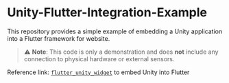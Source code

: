 # Unity-Flutter-Integration-Example
This repository provides a simple example of embedding a Unity application into a Flutter framework for website.

> ⚠️ **Note**: This code is only a demonstration and does **not** include any connection to physical hardware or external sensors.

Reference link: [`flutter_unity_widget`](https://pub.dev/packages/flutter_unity_widget) to embed Unity into Flutter
